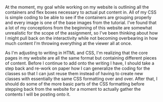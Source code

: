 At the moment, my goal while working on my website is outlining all the containers and flex boxes necessary to actual put content in. All of my CSS is simple coding to be able to see if the containers are grouping properly and every image is one of the base images from the tutorial. I've found that a lot of my conceptions from the beginning of this website are somewhat unrealistic for the scope of the assignment, so I've been thinking about how I might pull back on the interactivity while not becoming overbearing in how much content I'm throwing everything at the viewer all at once.

As I'm adjusting to writing in HTML and CSS, I'm realizing that the core pages in my website are all the same format but containing different pieces of content. Before I continue to add onto the writing I have, I should take a step back and re-work on paper how I can generalize the coding for the classes so that I can just reuse them instead of having to create new classes with essentially the same CSS formatting over and over. After that, I should do some of the more basic parts of the CSS formatting before stepping back from the website for a moment to actually gather the contents I will be posting onto it.
